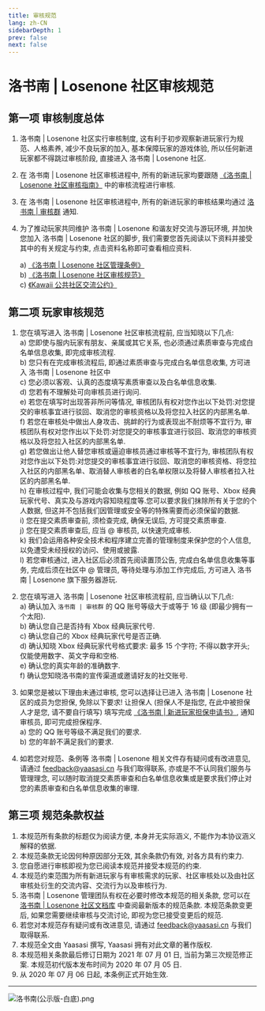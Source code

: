 ```yaml
---
title: 审核规范
lang: zh-CN
sidebarDepth: 1
prev: false
next: false
---
```


# 洛书南 | Losenone 社区审核规范

## 第一项 审核制度总体

1. 洛书南 | Losenone 社区实行审核制度, 这有利于初步观察新进玩家行为规范、人格素养, 减少不良玩家的加入, 基本保障玩家的游戏体验, 所以任何新进玩家都不得跳过审核阶段, 直接进入 洛书南 | Losenone 社区.
2. 在 洛书南 | Losenone 社区审核进程中, 所有的新进玩家均要跟随 [《洛书南 | Losenone 社区审核指南》](../join/) 中的审核流程进行审核.
3. 在 洛书南 | Losenone 社区审核进程中, 所有的新进玩家的审核结果均通过 [洛书南 | 审核群](https://jq.qq.com/?k=6vYojSIS) 通知.
4. 为了推动玩家共同维护 洛书南 | Losenone 和谐友好交流与游玩环境, 并加快您加入 洛书南 | Losenone 社区的脚步, 我们需要您首先阅读以下资料并接受其中的有关规定与约束, 点击资料名称即可查看相应资料.

   a) [《洛书南 | Losenone 社区管理条例》](./moderation_rules.md)<br>
   b) [《洛书南 | Losenone 社区审核规范》](./review_rules.md)<br>
   c) [《Kawaii 公共社区交流公约》](https://kawaii.yaasasi.cn/)

## 第二项 玩家审核规范

1. 您在填写进入 洛书南 | Losenone 社区审核流程前, 应当知晓以下几点:<br>
   a) 您即使与服内玩家有朋友、亲属或其它关系, 也必须通过素质审查与完成白名单信息收集, 即完成审核流程.<br>
   b) 您只有在完成审核流程后, 即通过素质审查与完成白名单信息收集, 方可进入 洛书南 | Losenone 社区中<br>
   c) 您必须以客观、认真的态度填写素质审查以及白名单信息收集.<br>
   d) 您若有不理解处可向审核员进行询问.<br>
   e) 若您在填写时出现答非所问等情况, 审核团队有权对您作出以下处罚:对您提交的审核事宜进行驳回、取消您的审核资格以及将您拉入社区的内部黑名单.<br>
   f) 若您在审核处中做出人身攻击、挑衅的行为或表现出不耐烦等不宜行为, 审核团队有权对您作出以下处罚:对您提交的审核事宜进行驳回、取消您的审核资格以及将您拉入社区的内部黑名单.<br>
   g) 若您做出让他人替您审核或逼迫审核员通过审核等不宜行为, 审核团队有权对您作出以下处罚:对您提交的审核事宜进行驳回、取消您的审核资格、将您拉入社区的内部黑名单、取消替人审核者的白名单权限以及将替人审核者拉入社区的内部黑名单.<br>
   h) 在审核过程中, 我们可能会收集与您相关的数据, 例如 QQ 账号、Xbox 经典玩家代号、真实及与游戏内容知晓程度等.您可以要求我们抹除所有关于您的个人数据, 但这并不包括我们因管理或安全等的特殊需要而必须保留的数据.<br>
   i) 您在提交素质审查前, 须检查完成, 确保无误后, 方可提交素质审查.<br>
   j) 您在提交素质审查后, 应当 @ 审核员, 以快速完成审核.<br>
   k) 我们会运用各种安全技术和程序建立完善的管理制度来保护您的个人信息, 以免遭受未经授权的访问、使用或披露.<br>
   l) 若您审核通过, 进入社区后必须首先阅读置顶公告, 完成白名单信息收集等事务, 完成后须在社区中 @ 管理员, 等待处理与添加工作完成后, 方可进入 洛书南 | Losenone 旗下服务器游玩.

2. 您在填写进入 洛书南 | Losenone 社区审核流程前, 应当确认以下几点:<br>
   a) 确认加入 `洛书南 | 审核群` 的 QQ 账号等级大于或等于 16 级 (即最少拥有一个太阳).<br>
   b) 确认您自己是否持有 Xbox 经典玩家代号.<br>
   c) 确认您自己的 Xbox 经典玩家代号是否正确.<br>
   d) 确认知晓 Xbox 经典玩家代号格式要求: 最多 15 个字符; 不得以数字开头; 仅能使用数字、英文字母和空格.<br>
   e) 确认您的真实年龄的准确数字.<br>
   f) 确认您知晓洛书南的宣传渠道或邀请好友的社交账号.

3. 如果您是被以下理由未通过审核, 您可以选择让已进入 洛书南 | Losenone 社区的成员为您担保, 免除以下要求! 让担保人 (担保人不是指您, 在此中被担保人才是您, 请不要自行填写) 填写完成 [《洛书南 | 新进玩家担保申请书》](https://shimo.im/forms/e1Az4VB740I4MpqW/fill), 通知审核员, 即可完成担保程序.<br>
   a) 您的 QQ 账号等级不满足我们的要求.<br>
   b) 您的年龄不满足我们的要求.<br>

4. 如若您对规范、条例等 洛书南 | Losenone 相关文件存有疑问或有改进意见, 请通过 [feedback@yaasasi.cn](mailto:feedback@yaasasi.cn) 与我们取得联系, 亦或是不不认同我们服务与管理理念, 可以随时取消提交素质审查和白名单信息收集或是要求我们停止对您的素质审查和白名单信息收集的审理.

## 第三项 规范条款权益

1. 本规范所有条款的标题仅为阅读方便, 本身并无实际涵义, 不能作为本协议涵义解释的依据.
2. 本规范条款无论因何种原因部分无效, 其余条款仍有效, 对各方具有约束力.
3. 您自愿进行审核即视为您已阅读本规范并接受本规范的约束.
4. 本规范约束范围为所有新进玩家与有审核需求的玩家、社区审核处以及由社区审核处衍生的交流内容、交流行为以及审核行为.
5. 洛书南 | Losenone 管理团队有权在必要时修改本规范的相关条款, 您可以在 [洛书南 | Losenone 社区文档库](https://lsn.yaasasi.cn/) 中查阅最新版本的规范条款. 本规范条款变更后, 如果您需要继续审核与交流讨论, 即视为您已接受变更后的规范.
6. 若您对本规范存有疑问或有改进意见, 请通过 [feedback@yaasasi.cn](mailto:feedback@yaasasi.cn) 与我们取得联系.
7. 本规范全文由 Yaasasi 撰写, Yaasasi 拥有对此文章的著作版权.
8. 本规范相关条款最后修订日期为 2021 年 07 月 01 日, 当前为第三次规范修正案. 本规范初代版本发布时间为 2020 年 07 月 05 日.
9. 从 2020 年 07 月 06 日起, 本条例正式开始生效.

---

![洛书南(公示版-白底).png](https://pic.baixiongz.com/uploads/2021/01/25/95c3132bee345.png)
